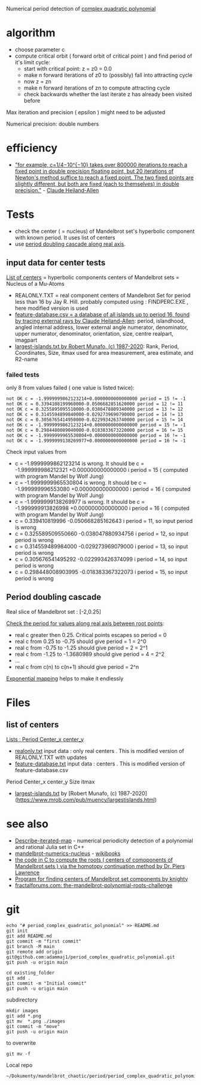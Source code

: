 Numerical period detection of [complex quadratic polynomial](https://en.wikipedia.org/wiki/Complex_quadratic_polynomial)


# algorithm
* choose parameter c
* compute critical orbit ( forward orbit of critical point ) and find period of it's limit cycle:  
  * start with critical point:  z = z0 = 0.0 
  * make n forward iterations of z0 to (possibly) fall into attracting cycle
  * now z = zn
  * make n forward iterations of zn to compute attracting cycle
  * check backwards whether the last iterate z has already been visited before 
  
Max iteration and precision ( epsilon ) might need to be adjusted  

Numerical precision: double numbers

# efficiency
*  ["for example, c=1/4−10^{−10} takes over 800000 iterations to reach a fixed point in double precision floating point, but 20 iterations of Newton's method suffice to reach a fixed point. The two fixed points are slightly different, but both are fixed (each to themselves) in double precision."](https://math.stackexchange.com/questions/4502546/function-to-calculate-the-period-of-a-mandelbrot-set-point) - [Claude Heiland-Allen  ](https://mathr.co.uk/)


# Tests
* check the center ( = nucleus) of Mandelbrot set's hyperbolic component  with known period. It uses list of centers
* use [period doubling cascade along real axis](https://en.wikibooks.org/wiki/Fractals/Iterations_in_the_complex_plane/1over2_family). 

## input data for center tests
[List of centers](https://en.wikibooks.org/wiki/Fractals/Iterations_in_the_complex_plane/Mandelbrot_set/centers#Lists_of_centers) = hyperbolic components centers of Mandelbrot sets  = Nucleus of a Mu-Atoms
* REALONLY.TXT = real component centers of Mandelbrot Set for period less than 16 by Jay R. Hill. probably computed using : FINDPERC.EXE , here modified version is used
* [ feature-database.csv = a database of all islands up to period 16, found by tracing external rays by 	Claude Heiland-Allen](http://mathr.co.uk/mandelbrot/feature-database.csv.bz2): period, islandhood, angled internal address, lower external angle numerator, denominator, upper numerator, denominator, orientation, size, centre realpart, imagpart
* [largest-islands.txt by Robert Munafo, (c) 1987-2020](https://www.mrob.com/pub/muency/largestislands.html): Rank, Period, Coordinates, Size, itmax used for area measurement, area estimate, and R2-name 

###  failed tests
only 8 from  values failed ( one value is listed twice): 
```
not OK c = -1.9999999862123214+0.0000000000000000 period = 15 != -1
not OK c = 0.3394108199960000-0.0506682851620000 period = 12 != 11
not OK c = 0.3255895095510000-0.0380478809340000 period = 13 != 12
not OK c = 0.3145594899840000-0.0292739690790000 period = 14 != 13
not OK c = 0.3056765414950000-0.0229934263740000 period = 15 != 14
not OK c = -1.9999999862123214+0.0000000000000000 period = 15 != -1
not OK c = 0.2984480089040000-0.0183833673220000 period = 16 != 15
not OK c = -1.9999999965530804+0.0000000000000000 period = 16 != -1
not OK c = -1.9999999138269977+0.0000000000000000 period = 16 != -1
```
Check input values from 
* c = -1.9999999862123214 is wrong. It should be c = -1.999999986212321  +0.000000000000000 i    period = 15 ( computed with program Mandel by Wolf Jung)
* c = -1.9999999965530804 is wrong. It should be c = -1.999999996553080  +0.000000000000000 i    period = 16 ( computed with program Mandel by Wolf Jung)
* c = -1.9999999138269977 is wrong. It should be c = -1.999999913826998  +0.000000000000000 i    period = 16 ( computed with program Mandel by Wolf Jung)
* c = 0.339410819996  -0.050668285162643 i    period = 11, so input period is wrong
* c = 0.325589509550660  -0.038047880934756 i    period = 12, so input period is wrong
* c = 0.314559489984000  -0.029273969079000 i    period = 13, so input period is wrong
* c = 0.305676541495292  -0.022993426374099 i    period = 14, so input period is wrong
* c = 0.298448008903995  -0.018383367322073 i    period = 15, so input period is wrong

## Period doubling cascade


Real slice of Mandelbrot set : [-2,0.25]  

[Check the period for values along real axis between root points](https://en.wikibooks.org/wiki/Fractals/Iterations_in_the_complex_plane/1over2_family#Root_points): 
* real c greater then 0.25. Critical points escapes so period = 0
* real c from 0.25 to -0.75 should give period = 1 = 2^0
* real c from -0.75 to -1.25 should give period = 2 = 2^1
* real c from -1.25 to -1.3680989 should give period = 4 = 2^2
* ...
* real c from c(n) to c(n+1) should give period = 2^n

[Exponential mapping](https://en.wikibooks.org/wiki/Fractals/Computer_graphic_techniques/2D/plane#Exponential_map) helps to make it endlessly




# Files

## list of centers
[Lists :  Period Center_x center_y](./src/centers/lists/)
* [realonly.txt](./src/centers/lists/realonly.txt) input data : only real centers . This is modified version of REALONLY.TXT with updates
* [feature-database.txt](./src/centers/lists/feature-database.txt) input data : centers . This is modified version of feature-database.csv

Period Center_x center_y Size itmax 
* [largest-islands.txt](./src/centers/lists/largest-islands.txt) by [Robert Munafo, (c) 1987-2020] (https://www.mrob.com/pub/muency/largestislands.html)


# see also
* [Describe-iterated-map](https://github.com/adammaj1/Describe-iterated-map-) - numerical periodicity detection of a polynomial and rational Julia set in C++
* [mandelbrot-numerics-nucleus](https://gitlab.com/adammajewski/mandelbrot-numerics-nucleus) - [wikibooks](https://en.wikibooks.org/wiki/Fractals/mandelbrot-numerics#nucleus)
* [the code in C to compute the roots ( centers of comoponents of Mandelbrot sets ) via the homotopy continuation method by Dr. Piers Lawrence](https://gitlab.com/adammajewski/lawrence)
* [Program for finding centers of Mandelbrot set components by knighty](https://gitlab.com/adammajewski/cpp-mandelbrot-center-by-knighty)
* [fractalforums.com: the-mandelbrot-polynomial-roots-challenge](https://www.fractalforums.com/theory/the-mandelbrot-polynomial-roots-challenge/)



# git
```git
echo "# period_complex_quadratic_polynomial" >> README.md
git init
git add README.md
git commit -m "first commit"
git branch -M main
git remote add origin git@github.com:adammaj1/period_complex_quadratic_polynomial.git
git push -u origin main
```



```git
cd existing_folder
git add .
git commit -m "Initial commit"
git push -u origin main
```


subdirectory

```git
mkdir images
git add *.png
git mv  *.png ./images
git commit -m "move"
git push -u origin main
```


to overwrite

```git
git mv -f 
```

Local repo 
```
~/Dokumenty/mandelbrot_chaotic/period/period_complex_quadratic_polynomial/
```






